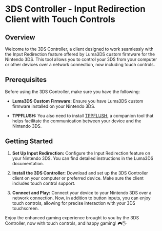 # 3DS Controller - Input Redirection Client with Touch Controls

## Overview

Welcome to the 3DS Controller, a client designed to work seamlessly with the Input Redirection feature offered by Luma3DS custom firmware for the Nintendo 3DS. This tool allows you to control your 3DS from your computer or other devices over a network connection, now including touch controls.

## Prerequisites

Before using the 3DS Controller, make sure you have the following:

- **Luma3DS Custom Firmware:** Ensure you have Luma3DS custom firmware installed on your Nintendo 3DS.

- **TPPFLUSH:** You also need to install [TPPFLUSH](https://github.com/hlixed/TPPFLUSH), a companion tool that helps facilitate the communication between your device and the Nintendo 3DS.

## Getting Started

1. **Set Up Input Redirection:** Configure the Input Redirection feature on your Nintendo 3DS. You can find detailed instructions in the Luma3DS documentation.

2. **Install the 3DS Controller:** Download and set up the 3DS Controller client on your computer or preferred device. Make sure the client includes touch control support.

3. **Connect and Play:** Connect your device to your Nintendo 3DS over a network connection. Now, in addition to button inputs, you can enjoy touch controls, allowing for precise interaction with your 3DS touchscreen.


Enjoy the enhanced gaming experience brought to you by the 3DS Controller, now with touch controls, and happy gaming! 🎮🖐️
